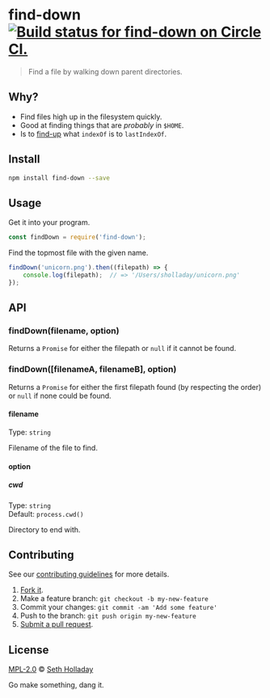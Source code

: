 # find-down [![Build status for find-down on Circle CI.](https://img.shields.io/circleci/project/sholladay/find-down/master.svg "Circle Build Status")](https://circleci.com/gh/sholladay/find-down "Find Down Builds")

> Find a file by walking down parent directories.

## Why?

 - Find files high up in the filesystem quickly.
 - Good at finding things that are *probably* in `$HOME`.
 - Is to [find-up](https://github.com/sindresorhus/find-up) what `indexOf` is to `lastIndexOf`.

## Install

```sh
npm install find-down --save
```

## Usage

Get it into your program.

```js
const findDown = require('find-down');
```

Find the topmost file with the given name.

```js
findDown('unicorn.png').then((filepath) => {
    console.log(filepath);  // => '/Users/sholladay/unicorn.png'
});
```

## API

### findDown(filename, option)

Returns a `Promise` for either the filepath or `null` if it cannot be found.

### findDown([filenameA, filenameB], option)

Returns a `Promise` for either the first filepath found (by respecting the order) or `null` if none could be found.

#### filename

Type: `string`

Filename of the file to find.

#### option

##### cwd

Type: `string`<br>
Default: `process.cwd()`

Directory to end with.

## Contributing

See our [contributing guidelines](https://github.com/sholladay/find-down/blob/master/CONTRIBUTING.md "The guidelines for participating in this project.") for more details.

1. [Fork it](https://github.com/sholladay/find-down/fork).
2. Make a feature branch: `git checkout -b my-new-feature`
3. Commit your changes: `git commit -am 'Add some feature'`
4. Push to the branch: `git push origin my-new-feature`
5. [Submit a pull request](https://github.com/sholladay/find-down/compare "Submit code to this project for review.").

## License

[MPL-2.0](https://github.com/sholladay/find-down/blob/master/LICENSE "The license for find-down.") © [Seth Holladay](http://seth-holladay.com "Author of find-down.")

Go make something, dang it.
